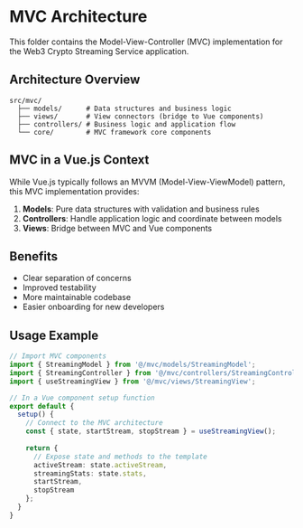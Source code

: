 # MVC Architecture

This folder contains the Model-View-Controller (MVC) implementation for the Web3 Crypto Streaming Service application.

## Architecture Overview

```
src/mvc/
  ├── models/      # Data structures and business logic
  ├── views/       # View connectors (bridge to Vue components)
  ├── controllers/ # Business logic and application flow
  └── core/        # MVC framework core components
```

## MVC in a Vue.js Context

While Vue.js typically follows an MVVM (Model-View-ViewModel) pattern, this MVC implementation provides:

1. **Models**: Pure data structures with validation and business rules
2. **Controllers**: Handle application logic and coordinate between models
3. **Views**: Bridge between MVC and Vue components

## Benefits

- Clear separation of concerns
- Improved testability
- More maintainable codebase
- Easier onboarding for new developers

## Usage Example

```typescript
// Import MVC components
import { StreamingModel } from '@/mvc/models/StreamingModel';
import { StreamingController } from '@/mvc/controllers/StreamingController';
import { useStreamingView } from '@/mvc/views/StreamingView';

// In a Vue component setup function
export default {
  setup() {
    // Connect to the MVC architecture
    const { state, startStream, stopStream } = useStreamingView();
    
    return {
      // Expose state and methods to the template
      activeStream: state.activeStream,
      streamingStats: state.stats,
      startStream,
      stopStream
    };
  }
}
```
